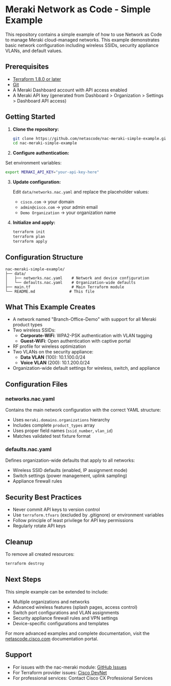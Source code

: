 # Meraki Network as Code - Simple Example

This repository contains a simple example of how to use Network as Code to manage Meraki cloud-managed networks. This example demonstrates basic network configuration including wireless SSIDs, security appliance VLANs, and default values.

## Prerequisites

- [Terraform 1.8.0 or later](https://www.terraform.io/downloads)
- [Git](https://github.com/git-guides/install-git)
- A Meraki Dashboard account with API access enabled
- A Meraki API key (generated from Dashboard > Organization > Settings > Dashboard API access)

## Getting Started

1. **Clone the repository:**
   ```bash
   git clone https://github.com/netascode/nac-meraki-simple-example.git
   cd nac-meraki-simple-example
   ```

2. **Configure authentication:**
   
Set environment variables:
   ```bash
   export MERAKI_API_KEY="your-api-key-here"
   ```

3. **Update configuration:**
   
   Edit `data/networks.nac.yaml` and replace the placeholder values:
   - `cisco.com` → your domain
   - `admin@cisco.com` → your admin email
   - `Demo Organization` → your organization name

4. **Initialize and apply:**
   ```bash
   terraform init
   terraform plan
   terraform apply
   ```

## Configuration Structure

```
nac-meraki-simple-example/
├── data/
│   ├── networks.nac.yaml    # Network and device configuration
│   └── defaults.nac.yaml    # Organization-wide defaults
├── main.tf                  # Main Terraform module
└── README.md               # This file
```

## What This Example Creates

- A network named "Branch-Office-Demo" with support for all Meraki product types
- Two wireless SSIDs:
  - **Corporate-WiFi**: WPA2-PSK authentication with VLAN tagging
  - **Guest-WiFi**: Open authentication with captive portal
- RF profile for wireless optimization
- Two VLANs on the security appliance:
  - **Data VLAN** (100): 10.1.100.0/24 
  - **Voice VLAN** (200): 10.1.200.0/24
- Organization-wide default settings for wireless, switch, and appliance

## Configuration Files

### networks.nac.yaml

Contains the main network configuration with the correct YAML structure:
- Uses `meraki.domains.organizations` hierarchy
- Includes complete `product_types` array
- Uses proper field names (`ssid_number`, `vlan_id`)
- Matches validated test fixture format

### defaults.nac.yaml

Defines organization-wide defaults that apply to all networks:
- Wireless SSID defaults (enabled, IP assignment mode)
- Switch settings (power management, uplink sampling)
- Appliance firewall rules

## Security Best Practices

- Never commit API keys to version control
- Use `terraform.tfvars` (excluded by .gitignore) or environment variables
- Follow principle of least privilege for API key permissions
- Regularly rotate API keys

## Cleanup

To remove all created resources:
```bash
terraform destroy
```

## Next Steps

This simple example can be extended to include:
- Multiple organizations and networks
- Advanced wireless features (splash pages, access control)
- Switch port configurations and VLAN assignments
- Security appliance firewall rules and VPN settings
- Device-specific configurations and templates

For more advanced examples and complete documentation, visit the [netascode.cisco.com](https://netascode.cisco.com) documentation portal.

## Support

- For issues with the nac-meraki module: [GitHub Issues](https://github.com/netascode/terraform-meraki-nac-meraki/issues)
- For Terraform provider issues: [Cisco DevNet](https://github.com/CiscoDevNet/terraform-provider-meraki)
- For professional services: Contact Cisco CX Professional Services
